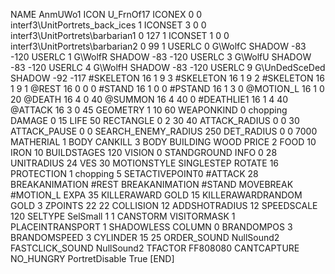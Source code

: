 NAME AnmUWo1
ICON U_FrnOf17
ICONEX 0 0 interf3\UnitPortrets\_back_ices 1
ICONSET 3 0 0 interf3\UnitPortrets\barbarian1 0 127 1
ICONSET 1 0 0 interf3\UnitPortrets\barbarian2 0 99 1
USERLC 0 G\WolfC SHADOW -83 -120
USERLC 1 G\WolfR SHADOW -83 -120
USERLC 3 G\WolfU SHADOW -83 -120
USERLC 4 G\WolfH SHADOW -83 -120
USERLC 9 G\UnDedSceDed SHADOW -92 -117
#SKELETON               16 1 9 3
#SKELETON               16 1 9 2
#SKELETON               16 1 9 1
@REST      		16 0 0 0
#STAND     		16 1 0 0
#PSTAND    		16 1 3 0
@MOTION_L  		16 1 0 20
@DEATH     		16 4 0 40
@SUMMON     		16 4 40 0
#DEATHLIE1 		16 1 4 40
@ATTACK   		16 3 0 45
GEOMETRY 		1 10 60
WEAPONKIND 		0 chopping
DAMAGE   		0 15
LIFE     		50
RECTANGLE 		0 2 30 40
ATTACK_RADIUS 		0 0 30
ATTACK_PAUSE 		0 0
SEARCH_ENEMY_RADIUS 	250
DET_RADIUS 		0 0 7000
MATHERIAL 		1 BODY
CANKILL 3 BODY BUILDING WOOD 
PRICE 			2 FOOD 10 IRON 10
BUILDSTAGES 		120
VISION 			0
STANDGROUND
INFO 			0 28
UNITRADIUS 		24
VES 			30
MOTIONSTYLE 		SINGLESTEP
ROTATE 			16
PROTECTION 		1 chopping 5
SETACTIVEPOINT0 	#ATTACK 28
BREAKANIMATION 		#REST
BREAKANIMATION 		#STAND
MOVEBREAK 		#MOTION_L
EXPA 			35
KILLERAWARD             GOLD 15
KILLERAWARDRANDOM       GOLD 3
ZPOINTS 		22 22
COLLISION 		12
ADDSHOTRADIUS 12
SPEEDSCALE              120
SELTYPE SelSmall 1 1
CANSTORM
VISITORMASK 1
PLACEINTRANSPORT 1
SHADOWLESS
COLUMN 0
BRANDOMPOS 3
BRANDOMSPEED 3
CYLINDER 15 25
ORDER_SOUND NullSound2
FASTCLICK_SOUND NullSound2
TFACTOR FF808080
CANTCAPTURE
NO_HUNGRY
PortretDisable True
[END]
